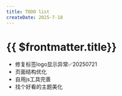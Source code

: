 ```yaml
---
title: TODO list
createDate: 2025-7-18
---
```


# {{ $frontmatter.title}}

- 修复标签logo显示异常✅20250721
- 页面结构优化
- 自用js工具完善
- 找个好看的主题美化